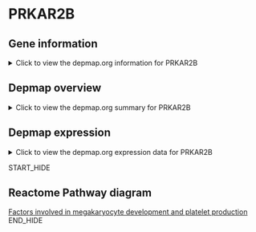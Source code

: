 <h1>PRKAR2B</h1>

<h2>Gene information</h2>
<details>
  <summary>Click to view the depmap.org information for PRKAR2B</summary>
  <iframe src="https://depmap.org/portal/gene/PRKAR2B?tab=about" style="border:none;width:100%;height:800px"></iframe>
</details>

<h2>Depmap overview</h2>
<details>
  <summary>Click to view the depmap.org summary for PRKAR2B</summary>
  <iframe src="https://depmap.org/portal/gene/PRKAR2B?tab=overview" style="border:none;width:100%;height:800px"></iframe>
</details>

<h2>Depmap expression</h2>
<details>
  <summary>Click to view the depmap.org expression data for PRKAR2B</summary>
  <iframe src="https://depmap.org/portal/gene/PRKAR2B?tab=characterization" style="border:none;width:100%;height:800px"></iframe>
</details>


START_HIDE
<h2>Reactome Pathway diagram</h2>
<a href="https://reactome.org/PathwayBrowser/#/R-HSA-983231">Factors involved in megakaryocyte development and platelet production</a>
END_HIDE


